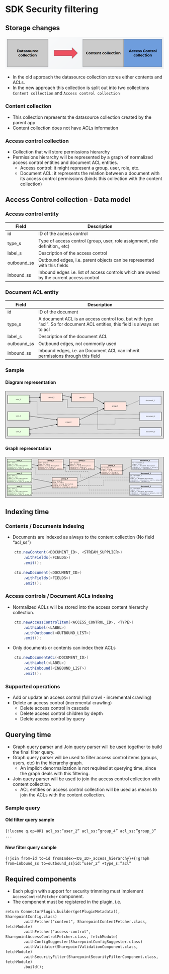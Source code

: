 # SDK Security filtering
## Storage changes
![Storage changes](security_filtering_resources/storage_changes.png)

- In the old approach the datasource collection stores either contents and ACLs.
- In the new approach this collection is split out into two collections `Content collection` and `Access control collection`

### Content collection

- This collection represents the datasource collection created by the parent app
- Content collection does not have ACLs information

### Access control collection

- Collection that will store permissions hierarchy
- Permissions hierarchy will be represented by a graph of normalized access control entities and document ACL entities.
    - Access control: it might represent a group, user, role, etc.
    - Document ACL: it represents the relation between a document with its access control permissions (binds this collection with the content collection)

## Access Control collection - Data model
### Access control entity

| Field | Description |
| ------- | ------- |
| id | ID of the access control |
| type_s | Type of access control (group, user, role assignment, role definition,, etc) |
| label_s | Description of the access control |
| outbound_ss | Outbound edges, i.e. parent objects can be represented with this fields |
| inbound_ss | Inbound edges i.e. list of access controls which are owned by the current access control |

### Document ACL entity

| Field | Description |
| ------- | ------- |
| id | ID of the document |
| type_s | A document ACL is an access control too, but with type “acl”. So for  document ACL entities, this field is always set to acl |
| label_s | Description of the document ACL |
| outbound_ss | Outbound edges, not commonly used |
| inbound_ss | Inbound edges, i.e. an Document ACL can inherit permissions through this field |

### Sample
#### Diagram representation
![Diagram representation](security_filtering_resources/diagram_representation.png)

#### Graph representation
![Graph representation](security_filtering_resources/graph_representation.png)

## Indexing time
### Contents / Documents indexing

- Documents are indexed as always to the content collection (No field “acl_ss”)

```java
    ctx.newContent(<DOCUMENT_ID>, <STREAM_SUPPLIER>)
        .withFields(<FIELDS>)
        .emit();
```

```java
    ctx.newDocument(<DOCUMENT_ID>)
        .withFields(<FIELDS>)
        .emit();
```

### Access controls / Document ACLs indexing

- Normalized ACLs will be stored into the access content hierarchy collection.

```java
    ctx.newAccessControlItem(<ACCESS_CONTROL_ID>, <TYPE>)
        .withLabel(<LABEL>)
        .withOutbound(<OUTBOUND_LIST>)
        .emit();
```

- Only documents or contents can index their ACLs

```java
    ctx.newDocumentACL(<DOCUMENT_ID>)
        .withLabel(<LABEL>)
        .withInbound(<INBOUND_LIST>)
        .emit();
```

### Supported operations

- Add or update an access control (full crawl - incremental crawling)
- Delete an access control (incremental crawling)
    - Delete access control in cascade
    - Delete access control children by depth
    - Delete access control by query

## Querying time

- Graph query parser and Join query parser will be used together to build the final filter query.
- Graph query parser will be used to filter access control items (groups, users, etc) in the hierarchy graph.
    - An implicit denormalization is not required at querying time, since the graph deals with this filtering.
- Join query parser will be used to join the access control collection with content collection.
    - ACL entities on access control collection will be used as means to join the ACLs with the content collection.

### Sample query

#### Old filter query sample
```
{!lucene q.op=OR} acl_ss:”user_2” acl_ss:”group_4” acl_ss:”group_3” ...
```

#### New filter query sample
```
{!join from=id to=id fromIndex=<DS_ID>_access_hierarchy}+{!graph from=inbound_ss to=outbound_ss}id:”user_2” +type_s:”acl”
```
## Required components

- Each plugin with support for security trimming must implement `AccessControlFetcher` component.
- The component must be registered in the plugin, i.e.

```
return ConnectorPlugin.builder(getPluginMetadata(), SharepointConfig.class)
        .withFetcher("content", SharepointContentFetcher.class, fetchModule)
        .withFetcher("access-control", SharepointAccessControlFetcher.class, fetchModule)
        .withConfigSuggester(SharepointConfigSuggester.class)
        .withValidator(SharepointValidationComponent.class, fetchModule)
        .withSecurityFilter(SharepointSecurityFilterComponent.class, fetchModule)
        .build();

```